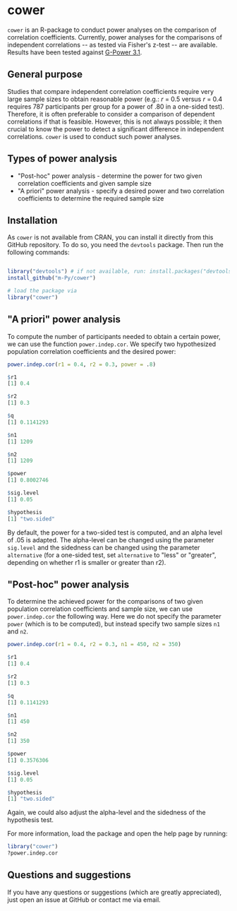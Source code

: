 # cower

`cower` is an R-package to conduct power analyses on the comparison of
correlation coefficients. Currently, power analyses for the comparisons
of independent correlations -- as tested via Fisher's z-test -- are
available. Results have been tested against <a href
="http://www.gpower.hhu.de/" target="_blank">G-Power 3.1</a>.

## General purpose

Studies that compare independent correlation coefficients require very
large sample sizes to obtain reasonable power (e.g.: *r* = 0.5 versus
*r* = 0.4 requires 787 participants per group for a power of .80 in a
one-sided test). Therefore, it is often preferable to consider a
comparison of dependent correlations if that is feasible. However, this
is not always possible; it then crucial to know the power to detect a
significant difference in independent correlations. `cower` is used to
conduct such power analyses.

## Types of power analysis 

- "Post-hoc" power analysis - determine the power for two given
  correlation coefficients and given sample size
- "A priori" power analysis - specify a desired power and two
  correlation coefficients to determine the required sample size

## Installation

As `cower` is not available from CRAN, you can install it directly from
this GitHub repository. To do so, you need the `devtools` package. Then
run the following commands:

```R

library("devtools") # if not available, run: install.packages("devtools")
install_github("m-Py/cower")

# load the package via 
library("cower")

```

## "A priori" power analysis

To compute the number of participants needed to obtain a certain power,
we can use the function `power.indep.cor`. We specify two hypothesized
population correlation coefficients and the desired power:

```R
power.indep.cor(r1 = 0.4, r2 = 0.3, power = .8)

$r1
[1] 0.4

$r2
[1] 0.3

$q
[1] 0.1141293

$n1
[1] 1209

$n2
[1] 1209

$power
[1] 0.8002746

$sig.level
[1] 0.05

$hypothesis
[1] "two.sided"

```

By default, the power for a two-sided test is computed, and an alpha
level of .05 is adapted. The alpha-level can be changed using the
parameter `sig.level` and the sidedness can be changed using the
parameter `alternative` (for a one-sided test, set `alternative` to
"less" or "greater", depending on whether r1 is smaller or greater than
r2).

## "Post-hoc" power analysis

To determine the achieved power for the comparisons of two given
population correlation coefficients and sample size, we can use
`power.indep.cor` the following way. Here we do not specify the
parameter `power` (which is to be computed), but instead specify two
sample sizes `n1` and `n2`.


```R
power.indep.cor(r1 = 0.4, r2 = 0.3, n1 = 450, n2 = 350)

$r1
[1] 0.4

$r2
[1] 0.3

$q
[1] 0.1141293

$n1
[1] 450

$n2
[1] 350

$power
[1] 0.3576306

$sig.level
[1] 0.05

$hypothesis
[1] "two.sided"

```

Again, we could also adjust the alpha-level and the sidedness of the
hypothesis test.

For more information, load the package and open the help page by
running:

```R
library("cower")
?power.indep.cor
```

## Questions and suggestions

If you have any questions or suggestions (which are greatly
appreciated), just open an issue at GitHub or contact me via email.


